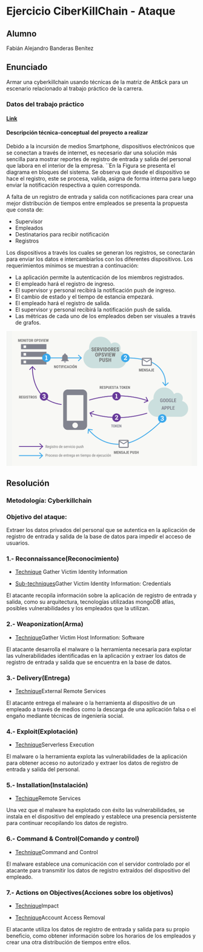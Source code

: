 # Ejercicio CiberKillChain - Ataque

## Alumno

Fabián Alejandro Banderas Benítez

## Enunciado

Armar una cyberkillchain usando técnicas de la matriz de Att&ck para un escenario relacionado al trabajo práctico de la carrera.

### Datos del trabajo práctico
#### [Link](https://github.com/fabianbanderasb/Plantilla-planificacion/blob/changes/charter.pdf)
#### Descripción técnica-conceptual del proyecto a realizar

Debido a la incursión de medios Smartphone, dispositivos electrónicos que se conectan a través de internet, es necesario dar una solución más sencilla para mostrar reportes de registro de entrada y salida del personal que labora en el interior de la empresa. ``En la Figura se presenta el diagrama en bloques del sistema. Se observa que desde el dispositivo se hace el registro, este se procesa, valida, asigna de forma interna para luego enviar la notificación respectiva a quien corresponda.

A falta de un registro de entrada y salida con notificaciones para crear una mejor distribución de tiempos entre empleados se presenta la propuesta que consta de:

- Supervisor
- Empleados
- Destinatarios para recibir notificación
- Registros

Los dispositivos a través los cuales se generan los registros, se conectarán para enviar los datos e intercambiarlos con los diferentes dispositivos. Los requerimientos mínimos se muestran a continuación:

- La aplicación permite la autenticación de los miembros registrados.
- El empleado hará el registro de ingreso.
- El supervisor y personal recibirá la notificación push de ingreso.
- El cambio de estado y el tiempo de estancia empezará.
- El empleado hará el registro de salida.
- El supervisor y personal recibirá la notificación push de salida.
- Las métricas de cada uno de los empleados deben ser visuales a través de grafos.

![Imagen](https://github.com/fabianbanderasb/Plantilla-planificacion/blob/changes/Figuras/diagBloques.png)


## Resolución
### Metodología: Cyberkillchain

### Objetivo del ataque: 
Extraer los datos privados del personal que se autentica en la aplicación de registro de entrada y salida de la base de datos para impedir el acceso
 de usuarios.
### 1.- Reconnaissance(Reconocimiento)
  

* [Technique](https://attack.mitre.org/techniques/T1589/) Gather Victim Identity Information


* [Sub-techniques](https://attack.mitre.org/techniques/T1589/001/)Gather Victim Identity Information: Credentials


El atacante recopila información sobre la aplicación de registro de entrada y salida, como su arquitectura, tecnologías utilizadas mongoDB atlas,
 posibles vulnerabilidades y los empleados que la utilizan.
### 2.- Weaponization(Arma)
  
* [Technique](https://attack.mitre.org/techniques/T1592/002/)Gather Victim Host Information: Software


El atacante desarrolla el malware o la herramienta necesaria para explotar las vulnerabilidades identificadas en la aplicación y extraer los datos
 de registro de entrada y salida que se encuentra en la base de datos.
### 3.- Delivery(Entrega)
  
* [Technique](https://attack.mitre.org/techniques/T1133/)External Remote Services


El atacante entrega el malware o la herramienta al dispositivo de un empleado a través de medios como la descarga de una aplicación falsa o el
 engaño mediante técnicas de ingeniería social.
### 4.- Exploit(Explotación)
  
* [Technique](https://attack.mitre.org/techniques/T1648/)Serverless Execution


El malware o la herramienta explota las vulnerabilidades de la aplicación para obtener acceso no autorizado y extraer los datos de registro de
 entrada y salida del personal.
### 5.- Installation(Instalación)
  
* [Techique](https://attack.mitre.org/techniques/T1021/)Remote Services


Una vez que el malware ha explotado con éxito las vulnerabilidades, se instala en el dispositivo del empleado y establece una presencia persistente
 para continuar recopilando los datos de registro.
### 6.- Command & Control(Comando y control)
  
* [Technique](https://attack.mitre.org/tactics/TA0011/)Command and Control


El malware establece una comunicación con el servidor controlado por el atacante para transmitir los datos de registro extraídos del dispositivo
 del empleado.
### 7.- Actions on Objectives(Acciones sobre los objetivos)
  
* [Technique](https://attack.mitre.org/tactics/TA0040/)Impact


* [Technique](https://attack.mitre.org/techniques/T1531/)Account Access Removal


El atacante utiliza los datos de registro de entrada y salida para su propio beneficio, como obtener información sobre los horarios de los empleados
 y crear una otra distribución de tiempos entre ellos.

